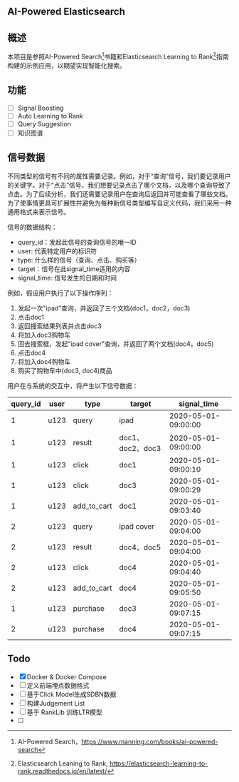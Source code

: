 ## AI-Powered Elasticsearch

## 概述

本项目是参照AI-Powered Search[^1]书籍和Elasticsearch Learning to Rank[^2]指南构建的示例应用，以期望实现智能化搜索。


## 功能
- [ ] Signal Boosting
- [ ] Auto Learning to Rank
- [ ] Query Suggestion
- [ ] 知识图谱 

## 信号数据
不同类型的信号有不同的属性需要记录。例如，对于“查询”信号，我们要记录用户的关键字。对于“点击”信号，我们想要记录点击了哪个文档，以及哪个查询导致了点击。为了后续分析，我们还需要记录用户在查询后返回并可能查看了哪些文档。为了使事情更具可扩展性并避免为每种新信号类型编写自定义代码，我们采用一种通用格式来表示信号。

信号的数据结构：

- query_id：发起此信号的查询信号的唯一ID
- user: 代表特定用户的标识符
- type: 什么样的信号（查询、点击、购买等）
- target：信号在此signal_time适用的内容
- signal_time: 信号发生的日期和时间



例如，假设用户执行了以下操作序列：

1. 发起一次"ipad"查询，并返回了三个文档(doc1，doc2，doc3)
2. 点击doc1
3. 返回搜索结果列表并点击doc3
4. 将加入doc3购物车
5. 回去搜索框，发起"ipad cover"查询，并返回了两个文档(doc4，doc5)
6. 点击doc4
7. 将加入doc4购物车
8. 购买了购物车中(doc3, doc4)商品

用户在与系统的交互中，将产生以下信号数据：

| query_id | user | type        | target           | signal_time         |
| -------- | ---- | ----------- | ---------------- | ------------------- |
| 1        | u123 | query       | ipad             | 2020-05-01-09:00:00 |
| 1        | u123 | result      | doc1、doc2、doc3 | 2020-05-01-09:00:00 |
| 1        | u123 | click       | doc1             | 2020-05-01-09:00:10 |
| 1        | u123 | click       | doc3             | 2020-05-01-09:00:29 |
| 1        | u123 | add_to_cart | doc1             | 2020-05-01-09:03:40 |
| 2        | u123 | query       | ipad cover       | 2020-05-01-09:04:00 |
| 2        | u123 | result      | doc4、doc5       | 2020-05-01-09:04:00 |
| 2        | u123 | click       | doc4             | 2020-05-01-09:04:40 |
| 2        | u123 | add_to_cart | doc4             | 2020-05-01-09:05:50 |
| 1        | u123 | purchase    | doc3             | 2020-05-01-09:07:15 |
| 2        | u123 | purchase    | doc4             | 2020-05-01-09:07:15 |



## Todo

- [x] Docker & Docker Compose
- [ ] 定义前端埋点数据格式
- [ ] 基于Click Model生成SDBN数据 
- [ ] 构建Judgement List
- [ ] 基于 RankLib 训练LTR模型
- [ ] 


[^1]: AI-Powered Search，https://www.manning.com/books/ai-powered-search
[^2]: Elasticsearch Leaning to Rank, https://elasticsearch-learning-to-rank.readthedocs.io/en/latest/
